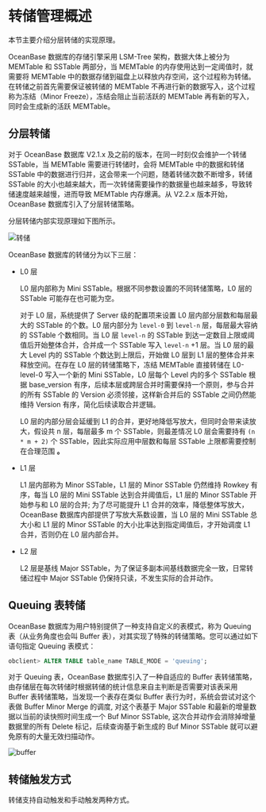 转储管理概述 
===========================

本节主要介绍分层转储的实现原理。

OceanBase 数据库的存储引擎采用 LSM-Tree 架构，数据大体上被分为 MEMTable 和 SSTable 两部分，当 MEMTable 的内存使用达到一定阈值时，就需要将 MEMTable 中的数据存储到磁盘上以释放内存空间，这个过程称为转储。在转储之前首先需要保证被转储的 MEMTable 不再进行新的数据写入，这个过程称为冻结（Minor Freeze），冻结会阻止当前活跃的 MEMTable 再有新的写入，同时会生成新的活跃 MEMTable。

分层转储 
-------------------------

对于 OceanBase 数据库 V2.1.x 及之前的版本，在同一时刻仅会维护一个转储 SSTable，当 MEMTable 需要进行转储时，会将 MEMTable 中的数据和转储 SSTable 中的数据进行归并，这会带来一个问题，随着转储次数不断增多，转储 SSTable 的大小也越来越大，而一次转储需要操作的数据量也越来越多，导致转储速度越来越慢，进而导致 MEMTable 内存爆满。从 V2.2.x 版本开始，OceanBase 数据库引入了分层转储策略。

分层转储内部实现原理如下图所示。

![转储 ](https://help-static-aliyun-doc.aliyuncs.com/assets/img/zh-CN/4001269361/p351720.jpg)

OceanBase 数据库的转储分为以下三层：

* L0 层

  L0 层内部称为 Mini SSTable。根据不同参数设置的不同转储策略，L0 层的 SSTable 可能存在也可能为空。

  对于 L0 层，系统提供了 Server 级的配置项来设置 L0 层内部分层数和每层最大的 SSTable 的个数。L0 层内部分为 `level-0` 到 `level-n` 层，每层最大容纳的 SSTable 个数相同。当 L0 层 `level-n` 的 SSTable 到达一定数目上限或阈值后开始整体合并，合并成一个 SSTable 写入 `level-n` +1 层。当 L0 层的最大 Level 内的 SSTable 个数达到上限后，开始做 L0 层到 L1 层的整体合并来释放空间。在存在 L0 层的转储策略下，冻结 MEMTable 直接转储在 L0-level-0 写入一个新的 Mini SSTable，L0 层每个 Level 内的多个 SSTable 根据 base_version 有序，后续本层或跨层合并时需要保持一个原则，参与合并的所有 SSTable 的 Version 必须邻接，这样新合并后的 SSTable 之间仍然能维持 Version 有序，简化后续读取合并逻辑。

  L0 层的内部分层会延缓到 L1 的合并，更好地降低写放大，但同时会带来读放大，假设共 n 层，每层最多 m 个 SSTable，则最差情况 L0 层会需要持有 `(n * m + 2)` 个 SSTable，因此实际应用中层数和每层 SSTable 上限都需要控制在合理范围 **。**
  

* L1 层

  L1 层内部称为 Minor SSTable，L1 层的 Minor SSTable 仍然维持 Rowkey 有序，每当 L0 层的 Mini SSTable 达到合并阈值后，L1 层的 Minor SSTable 开始参与和 L0 层的合并; 为了尽可能提升 L1 合并的效率，降低整体写放大，OceanBase 数据库内部提供了写放大系数设置，当 L0 层的 Mini SSTable 总大小和 L1 层的 Minor SSTable 的大小比率达到指定阈值后，才开始调度 L1 合并，否则仍在 L0 层内部合并。
  

* L2 层

  L2 层是基线 Major SSTable，为了保证多副本间基线数据完全一致，日常转储过程中 Major SSTable 仍保持只读，不发生实际的合并动作。
  




Queuing 表转储 
--------------------------------

OceanBase 数据库为用户特别提供了一种支持自定义的表模式，称为 Queuing 表（从业务角度也会叫 Buffer 表），对其实现了特殊的转储策略。您可以通过如下语句指定 Queuing 表模式：

```sql
obclient> ALTER TABLE table_name TABLE_MODE = 'queuing';
```



对于 Queuing 表，OceanBase 数据库引入了一种自适应的 Buffer 表转储策略，由存储层在每次转储时根据转储的统计信息来自主判断是否需要对该表采用 Buffer 表转储策略，当发现一个表存在类似 Buffer 表行为时，系统会尝试对这个表做 Buffer Minor Merge 的调度, 对这个表基于 Major SSTable 和最新的增量数据以当前的读快照时间生成一个 Buf Minor SSTable, 这次合并动作会消除掉增量数据里的所有 Delete 标记，后续查询基于新生成的 Buf Minor SSTable 就可以避免原有的大量无效扫描动作。

![buffer ](https://help-static-aliyun-doc.aliyuncs.com/assets/img/zh-CN/4001269361/p351738.jpg)

转储触发方式 
---------------------------

转储支持自动触发和手动触发两种方式。

